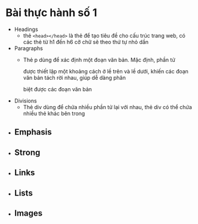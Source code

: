 # Bài thực hành số 1

- Headings
  - thẻ `<head></head>` là thẻ để tạo tiêu đề cho cấu trúc trang web, có các thẻ từ h1 đến h6 cỡ chữ sẽ theo thứ tự nhỏ dần
- Paragraphs
  - Thẻ p dùng để xác định một đoạn văn bản. Mặc định, phần tử <p> được thiết lập một khoảng cách ở lề trên và lề dưới, khiến các đoạn văn bản tách rời nhau, giúp dễ dàng phân 
  
    biệt được các đoạn văn bản
- Divisions
  - Thẻ div dùng để chứa nhiều phần tử lại với nhau, thẻ div có thể chứa nhiều thẻ khác bên trong
- Emphasis
  -
- Strong
  -
- Links
  -
- Lists
  -
- Images
  -
